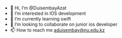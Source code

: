 - 👋 Hi, I’m @DuisembayAzat
- 👀 I’m interested in IOS development
- 🌱 I’m currently learning swift
- 💞️ I’m looking to collaborate on junior ios developer
- 📫 How to reach me aduisembay@nu.edu.kz

<!---
DuisembayAzat/DuisembayAzat is a ✨ special ✨ repository because its `README.md` (this file) appears on your GitHub profile.
You can click the Preview link to take a look at your changes.
--->
